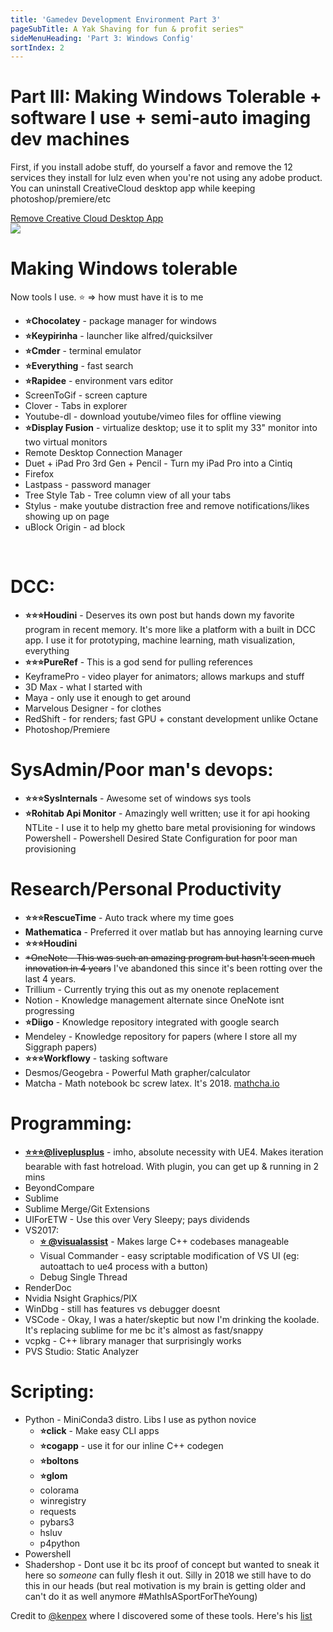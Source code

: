 ```yaml
---
title: 'Gamedev Development Environment Part 3'
pageSubTitle: A Yak Shaving for fun & profit series™
sideMenuHeading: 'Part 3: Windows Config'
sortIndex: 2
---
```


# Part III: Making Windows Tolerable + software I use + semi-auto imaging dev machines

First, if you install adobe stuff, do yourself a favor and remove the 12 services they install for lulz even when you're not using any adobe product. You can uninstall CreativeCloud desktop app while keeping photoshop/premiere/etc

[Remove Creative Cloud Desktop App](https://helpx.adobe.com/creative-cloud/help/uninstall-creative-cloud-desktop-app.html) \
![](https://pbs.twimg.com/media/DuzvOgqVsAAmEEB.jpg)

# Making Windows tolerable

Now tools I use. ⭐ => how must have it is to me

- **⭐Chocolatey** - package manager for windows
- **⭐Keypirinha** - launcher like alfred/quicksilver
- **⭐Cmder** - terminal emulator
- **⭐Everything** - fast search
- **⭐Rapidee** - environment vars editor
- ScreenToGif - screen capture
- Clover - Tabs in explorer
- Youtube-dl - download youtube/vimeo files for offline viewing
- **⭐Display Fusion** - virtualize desktop; use it to split my 33" monitor into two virtual monitors
- Remote Desktop Connection Manager
- Duet + iPad Pro 3rd Gen + Pencil - Turn my iPad Pro into a Cintiq
- Firefox
- Lastpass - password manager
- Tree Style Tab - Tree column view of all your tabs
- Stylus - make youtube distraction free and remove notifications/likes showing up on page
- uBlock Origin - ad block

&nbsp;

# DCC:

- **⭐⭐⭐Houdini** - Deserves its own post but hands down my favorite program in recent memory. It's more like a platform with a built in DCC app. I use it for prototyping, machine learning, math visualization, everything
- **⭐⭐⭐PureRef** - This is a god send for pulling references
- KeyframePro - video player for animators; allows markups and stuff
- 3D Max - what I started with
- Maya - only use it enough to get around
- Marvelous Designer - for clothes
- RedShift - for renders; fast GPU + constant development unlike Octane
- Photoshop/Premiere

# SysAdmin/Poor man's devops:

- **⭐⭐⭐SysInternals** - Awesome set of windows sys tools
- **⭐Rohitab Api Monitor** - Amazingly well written; use it for api hooking
  NTLite - I use it to help my ghetto bare metal provisioning for windows
  Powershell - Powershell Desired State Configuration for poor man provisioning

# Research/Personal Productivity

- **⭐⭐⭐RescueTime** - Auto track where my time goes
- **Mathematica** - Preferred it over matlab but has annoying learning curve
- **⭐⭐⭐Houdini**
- ~~\*OneNote - This was such an amazing program but hasn't seen much innovation in 4 years~~ I've abandoned this since it's been rotting over the last 4 years.
- Trillium - Currently trying this out as my onenote replacement
- Notion - Knowledge management alternate since OneNote isnt progressing
- **⭐Diigo** - Knowledge repository integrated with google search
- Mendeley - Knowledge repository for papers (where I store all my Siggraph papers)
- **⭐⭐⭐Workflowy** - tasking software
- Desmos/Geogebra - Powerful Math grapher/calculator
- Matcha - Math notebook bc screw latex. It's 2018. [mathcha.io](https://www.mathcha.io/)

# Programming:

- [**⭐⭐⭐@liveplusplus**](https://molecular-matters.com/products_livepp.html) - imho, absolute necessity with UE4. Makes iteration bearable with fast hotreload. With plugin, you can get up & running in 2 mins
- BeyondCompare
- Sublime
- Sublime Merge/Git Extensions
- UIForETW - Use this over Very Sleepy; pays dividends
- VS2017:
  - [**⭐ @visualassist**](https://twitter.com/visualassist) - Makes large C++ codebases manageable
  - Visual Commander - easy scriptable modification of VS UI (eg: autoattach to ue4 process with a button)
  - Debug Single Thread
- RenderDoc
- Nvidia Nsight Graphics/PIX
- WinDbg - still has features vs debugger doesnt
- VSCode - Okay, I was a hater/skeptic but now I'm drinking the koolade. It's replacing sublime for me bc it's almost as fast/snappy
- vcpkg - C++ library manager that surprisingly works
- PVS Studio: Static Analyzer

# Scripting:

- Python - MiniConda3 distro. Libs I use as python novice
  - **⭐click** - Make easy CLI apps
  - **⭐cogapp** - use it for our inline C++ codegen
  - **⭐boltons**
  - **⭐glom**
  - colorama
  - winregistry
  - requests
  - pybars3
  - hsluv
  - p4python
- Powershell
- Shadershop - Dont use it bc its proof of concept but wanted to sneak it here so _someone_ can fully flesh it out. Silly in 2018 we still have to do this in our heads (but real motivation is my brain is getting older and can't do it as well anymore #MathIsASportForTheYoung)

Credit to [@kenpex](https://twitter.com/kenpex) where I discovered some of these tools. Here's his [list](https://c0de517e.blogspot.com/2011/04/2011-tools-that-i-use.html)
